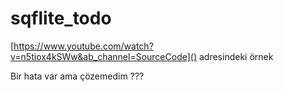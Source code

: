 # sqflite_todo

[https://www.youtube.com/watch?v=n5tiox4kSWw&ab_channel=SourceCode]() adresindeki örnek

Bir hata var ama çözemedim ???